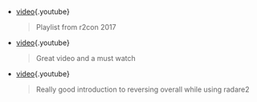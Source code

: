 <!-- TITLE: Videos -->

- [video](https://www.youtube.com/watch?v=URyd4bcV-Ik&list=PLjIhlLNy_Y9Oe-nfcPEpaki0_En5dhQ5S){.youtube}
	> Playlist from r2con 2017

- [video](https://www.youtube.com/watch?v=URyd4bcV-Ik&list=PLjIhlLNy_Y9Oe-nfcPEpaki0_En5dhQ5Shttps://www.youtube.com/watch?v=fnpBy3wWabA){.youtube}
	> Great video and a must watch

- [video](https://www.youtube.com/watch?v=LAkYW5ixvhg){.youtube}
	> Really good introduction to reversing overall while using radare2



